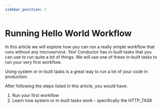 ```yaml
---
sidebar_position: 1
---
```


# Running Hello World Workflow

In this article we will explore how you can run a really simple workflow that runs without any microservice. Yes!
Conductor has in-built tasks that you can use to run quite a bit of things. We will use one of these in-built tasks to
run your very first workflow.

Using system or in-built tasks is a great way to run a lot of your code in production.

After following the steps listed in this article, you would have:

1. Run your first workflow
2. Learn how system or in-built tasks work - specifically the HTTP_TASK

